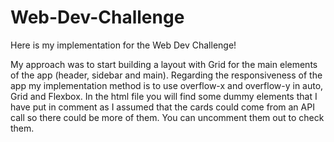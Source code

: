 # Web-Dev-Challenge

Here is my implementation for the Web Dev Challenge! 

My approach was to start building a layout with Grid for the main elements of the app (header, sidebar and main). 
Regarding the responsiveness of the app my implementation method is to use overflow-x and overflow-y in auto, Grid and Flexbox. 
In the html file you will find some dummy elements that I have put in comment as I assumed that the cards could come from an API call so there could be more of them.
You can uncomment them out to check them.
